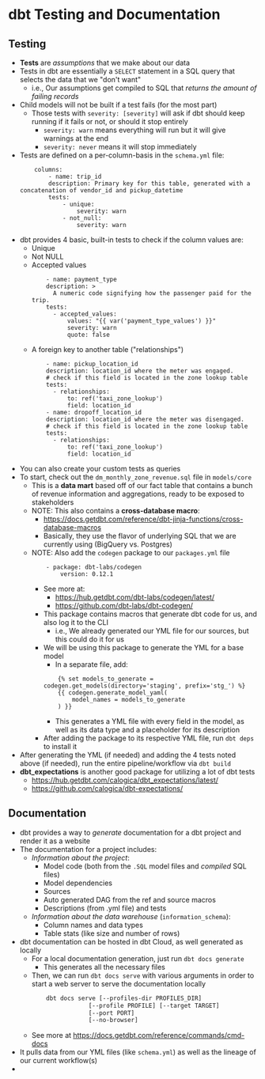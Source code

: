 # dbt Testing and Documentation


## Testing
- **Tests** are *assumptions* that we make about our data
- Tests in dbt are essentially a `SELECT` statement in a SQL query that selects the data that we "don't want"
    - i.e., Our assumptions get compiled to SQL that *returns the amount of failing records*
- Child models will not be built if a test fails (for the most part)
    - Those tests with `severity: [severity]` will ask if dbt should keep running if it fails or not, or should it stop entirely
        - `severity: warn` means everything will run but it will give warnings at the end
        - `severity: never` means it will stop immediately    
- Tests are defined on a per-column-basis in the `schema.yml` file:
    ```YML
        columns:
            - name: trip_id
            description: Primary key for this table, generated with a concatenation of vendor_id and pickup_datetime
            tests:
                - unique:
                    severity: warn
                - not_null:
                    severity: warn    
    ```
- dbt provides 4 basic, built-in tests to check if the column values are:
    - Unique
    - Not NULL
    - Accepted values
        ```YML
            - name: payment_type
            description: >
              A numeric code signifying how the passenger paid for the trip.
            tests: 
              - accepted_values:
                  values: "{{ var('payment_type_values') }}"
                  severity: warn
                  quote: false        
        ```
    - A foreign key to another table ("relationships")
        ```YML
            - name: pickup_location_id 
            description: location_id where the meter was engaged.
            # check if this field is located in the zone lookup table            
            tests:
              - relationships:
                  to: ref('taxi_zone_lookup')
                  field: location_id        
            - name: dropoff_location_id 
            description: location_id where the meter was disengaged.
            # check if this field is located in the zone lookup table            
            tests:
              - relationships:
                  to: ref('taxi_zone_lookup')
                  field: location_id
        ```
- You can also create your custom tests as queries
- To start, check out the `dm_monthly_zone_revenue.sql` file in `models/core`
    - This is a **data mart** based off of our fact table that contains a bunch of revenue information and aggregations, ready to be exposed to stakeholders 
    - NOTE: This also contains a **cross-database macro**:
        - https://docs.getdbt.com/reference/dbt-jinja-functions/cross-database-macros
        - Basically, they use the flavor of underlying SQL that we are currently using (BigQuery vs. Postgres)
    - NOTE: Also add the `codegen` package to our `packages.yml` file
        ```YML
            - package: dbt-labs/codegen
                version: 0.12.1        
        ```
        - See more at:
            - https://hub.getdbt.com/dbt-labs/codegen/latest/
            - https://github.com/dbt-labs/dbt-codegen/
        - This package contains macros that generate dbt code for us, and also log it to the CLI
            - i.e., We already generated our YML file for our sources, but this could do it for us
        - We will be using this package to generate the YML for a base model
            - In a separate file, add:
            ```Jinja
                {% set models_to_generate = codegen.get_models(directory='staging', prefix='stg_') %}
                {{ codegen.generate_model_yaml(
                    model_names = models_to_generate
                ) }}            
            ```
            - This generates a YML file with every field in the model, as well as its data type and a placeholder for its description
        - After adding the package to its respective YML file, run `dbt deps` to install it
- After generating the YML (if needed) and adding the 4 tests noted above (if needed), run the entire pipeline/workflow via `dbt build`
- **dbt_expectations** is another good package for utilizing a lot of dbt tests
    - https://hub.getdbt.com/calogica/dbt_expectations/latest/
    - https://github.com/calogica/dbt-expectations/


## Documentation
- dbt provides a way to *generate* documentation for a dbt project and render it as a website
- The documentation for a project includes:
    - *Information about the project*: 
        - Model code (both from the `.SQL` model files and *compiled* SQL files)
        - Model dependencies
        - Sources
        - Auto generated DAG from the ref and source macros
        - Descriptions (from .yml file) and tests 
    - *Information about the data warehouse* (`information_schema`):
        - Column names and data types
        - Table stats (like size and number of rows)
- dbt documentation can be hosted in dbt Cloud, as well generated as locally
    - For a local documentation generation, just run `dbt docs generate`
        - This generates all the necessary files
    - Then, we can run `dbt docs serve` with various arguments in order to start a web server to serve the documentation locally
        ```bash
            dbt docs serve [--profiles-dir PROFILES_DIR]
                        [--profile PROFILE] [--target TARGET]
                        [--port PORT]
                        [--no-browser]        
        ```
    - See more at https://docs.getdbt.com/reference/commands/cmd-docs
- It pulls data from our YML files (like `schema.yml`) as well as the lineage of our current workflow(s)
- 
